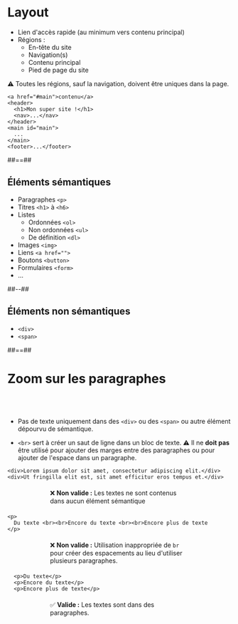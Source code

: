 <!-- .slide: class="width-code" -->

# Layout

- Lien d'accès rapide (au minimum vers contenu principal)
- Régions :
  - En-tête du site
  - Navigation(s)
  - Contenu principal
  - Pied de page du site

⚠ Toutes les régions, sauf la navigation, doivent être uniques dans la page.

```
<a href="#main">contenu</a>
<header>
  <h1>Mon super site !</h1>
  <nav>...</nav>
</header>
<main id="main">
  ...
</main>
<footer>...</footer>
```

##==##

<!-- .slide: class="two-column" -->

## Éléments sémantiques

- Paragraphes `<p>`
- Titres `<h1>` à `<h6>`
- Listes
  - Ordonnées `<ol>`
  - Non ordonnées `<ul>`
  - De définition `<dl>`
- Images `<img>`
- Liens `<a href="">`
- Boutons `<button>`
- Formulaires `<form>`
- ...

##--##

## Éléments non sémantiques

- `<div>`
- `<span>`

##==##

<!-- .slide: class="width-code" -->

<h1 style="margin-bottom: 70px;">Zoom sur les paragraphes</h1>

- Pas de texte uniquement dans des `<div>` ou des `<span>` ou autre élément dépourvu de sémantique.

- `<br>` sert à créer un saut de ligne dans un bloc de texte.
⚠ Il ne **doit pas** être utilisé pour ajouter des marges entre des paragraphes ou pour ajouter de l'espace dans un paragraphe.


```
<div>Lorem ipsum dolor sit amet, consectetur adipiscing elit.</div>
<div>Ut fringilla elit est, sit amet efficitur eros tempus et.</div>
```

<p style="margin: 20px 96px">❌ <strong>Non valide :</strong> Les textes ne sont contenus dans aucun élément sémantique</p>

```
<p>
  Du texte <br><br>Encore du texte <br><br>Encore plus de texte
</p>
```

<p style="margin: 20px 96px">
❌ <strong>Non valide :</strong> Utilisation inappropriée de <code>br</code> pour créer des espacements au lieu d'utiliser plusieurs paragraphes.
</p>

```
  <p>Du texte</p>
  <p>Encore du texte</p>
  <p>Encore plus de texte</p>
```
<p style="margin: 20px 96px">
✅ <strong>Valide :</strong>  Les textes sont dans des paragraphes.
</p>
